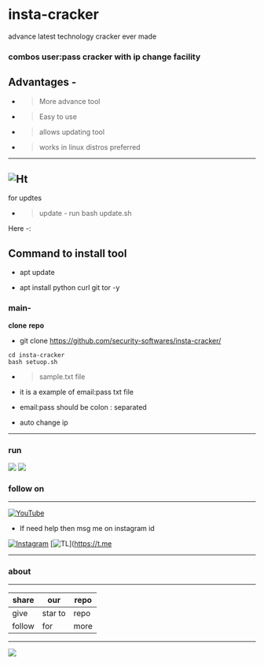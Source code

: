# insta-cracker
advance latest technology cracker ever made
### combos user:pass cracker with ip change facility
## Advantages -
- >More advance tool 
- >Easy to use
- >allows updating tool 
- >works in linux distros preferred
---
![Ht](https://img.shields.io/badge/Made%20by-HackersTech-brightgreen)
---
for updtes
- >update - run bash update.sh

Here -:
## Command to install tool



- apt update 

- apt install python curl git tor -y



### main-

**clone** **repo**


- git clone https://github.com/security-softwares/insta-cracker/
```
cd insta-cracker
bash setuop.sh
```
- >sample.txt file

- it is a example of email:pass txt file 
- email:pass should be colon : separated
- auto change ip

---
### run
![](https://raw.githubusercontent.com/security-softwares/insta-cracker/main/h.png)
![](https://raw.githubusercontent.com/security-softwares/insta-cracker/main/IMG_20211009_223554_668.jpg)
### follow on 

---
<a href="https://www.youtube.com/channel/UCqVu524dUZOxscEMiou7Iew"><img title="YouTube" src="https://img.shields.io/badge/YouTube-Hackers Tech-blue?style=for-the-badge&logo=Youtube"></a>

- If need help then msg me on instagram id

[![Instagram](https://img.shields.io/badge/INSTAGRAM-ForHelp-green?style=for-the-badge&logo=instagram)](
https://instagram.com/hackers__tech?utm_medium=copy_link)
[![TL](https://img.shields.io/badge/TELEGRAM-CHANNEL-brightgreen?style=for-the-badge&logo=telegram)](https://t.me



---

### about 

---
|share|our|repo |
|----|----|----|
|give|star to | repo |
|follow| for |more |

---



![](https://www.codewars.com/users/Hackers%20Tech/badges/large)
